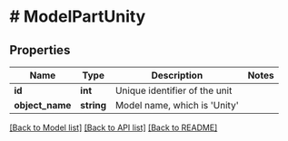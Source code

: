 # # ModelPartUnity

## Properties

Name | Type | Description | Notes
------------ | ------------- | ------------- | -------------
**id** | **int** | Unique identifier of the unit |
**object_name** | **string** | Model name, which is &#39;Unity&#39; |

[[Back to Model list]](../../README.md#models) [[Back to API list]](../../README.md#endpoints) [[Back to README]](../../README.md)
